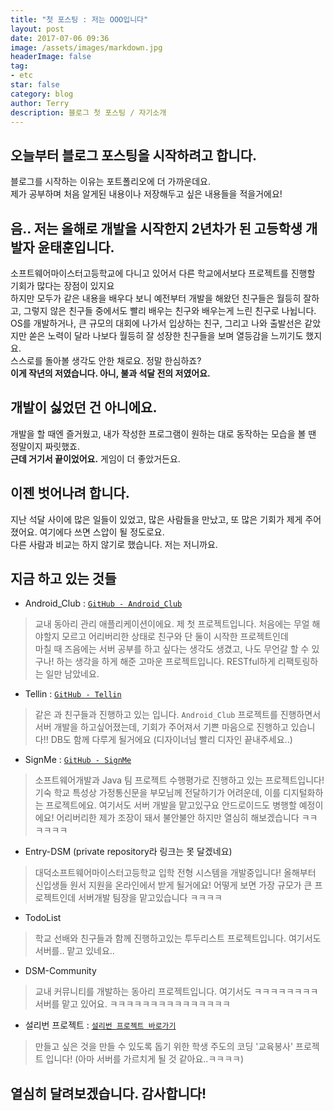 ```yaml
---
title: "첫 포스팅 : 저는 OOO입니다"
layout: post
date: 2017-07-06 09:36
image: /assets/images/markdown.jpg
headerImage: false
tag:
- etc
star: false
category: blog
author: Terry
description: 블로그 첫 포스팅 / 자기소개
---
```

오늘부터 블로그 포스팅을 시작하려고 합니다.  
---
블로그를 시작하는 이유는 포트폴리오에 더 가까운데요.  
제가 공부하며 처음 알게된 내용이나 저장해두고 싶은 내용들을 적을거에요!  
  
음.. 저는 올해로 개발을 시작한지 2년차가 된 고등학생 개발자 윤태훈입니다.  
---
소프트웨어마이스터고등학교에 다니고 있어서 다른 학교에서보다 프로젝트를 진행할 기회가 많다는 장점이 있지요  
하지만 모두가 같은 내용을 배우다 보니 예전부터 개발을 해왔던 친구들은 월등히 잘하고, 그렇지 않은 친구들 중에서도 빨리 배우는 친구와 배우는게 느린 친구로 나뉩니다.  
OS를 개발하거나, 큰 규모의 대회에 나가서 입상하는 친구, 그리고 나와 출발선은 같았지만 쏟은 노력이 달라 나보다 월등히 잘 성장한 친구들을 보며 열등감을 느끼기도 했지요.  
스스로를 돌아볼 생각도 안한 채로요. 정말 한심하죠?  
**이게 작년의 저였습니다. 아니, 불과 석달 전의 저였어요.**  
  
개발이 싫었던 건 아니에요. 
---
개발을 할 때엔 즐거웠고, 내가 작성한 프로그램이 원하는 대로 동작하는 모습을 볼 땐 정말이지 짜릿했죠.  
**근데 거기서 끝이었어요.** 게임이 더 좋았거든요.  

이젠 벗어나려 합니다. 
---
지난 석달 사이에 많은 일들이 있었고, 많은 사람들을 만났고, 또 많은 기회가 제게 주어졌어요. 여기에다 쓰면 스압이 될 정도로요.  
다른 사람과 비교는 하지 않기로 했습니다. 저는 저니까요.  

지금 하고 있는 것들
---
- Android_Club : [```GitHub - Android_Club```](https://github.com/Nooheat/Android_Club)  

> 교내 동아리 관리 애플리케이션이에요. 제 첫 프로젝트입니다. 처음에는 무얼 해야할지 모르고 어리버리한 상태로 친구와 단 둘이 시작한 프로젝트인데  
마칠 때 즈음에는 서버 공부를 하고 싶다는 생각도 생겼고, 나도 무언갈 할 수 있구나! 하는 생각을 하게 해준 고마운 프로젝트입니다. RESTful하게 리팩토링하는 일만 남았네요.  
  
- Tellin : [```GitHub - Tellin```](https://github.com/Nooheat/Tellin)  

> 같은 과 친구들과 진행하고 있는 입니다. ```Android_Club``` 프로젝트를 진행하면서 서버 개발을 하고싶어졌는데, 기회가 주어져서 기쁜 마음으로 진행하고 있습니다!! DB도 함께 다루게 될거에요 (디자이너님 빨리 디자인 끝내주세요..)  
  
- SignMe : [```GitHub - SignMe```](https://github.com/Nooheat/SignMe)  

> 소프트웨어개발과 Java 팀 프로젝트 수행평가로 진행하고 있는 프로젝트입니다! 기숙 학교 특성상 가정통신문을 부모님께 전달하기가 어려운데, 이를 디지털화하는 프로젝트에요. 
여기서도 서버 개발을 맡고있구요 안드로이드도 병행할 예정이에요! 어리버리한 제가 조장이 돼서 불안불안 하지만 열심히 해보겠습니다 ㅋㅋㅋㅋㅋㅋ
  
- Entry-DSM (private repository라 링크는 못 달겠네요)  

> 대덕소프트웨어마이스터고등학교 입학 전형 시스템을 개발중입니다! 올해부터 신입생들 원서 지원을 온라인에서 받게 될거에요! 어떻게 보면 가장 규모가 큰 프로젝트인데 서버개발 팀장을 맡고있습니다 ㅋㅋㅋㅋ  

- TodoList

> 학교 선배와 친구들과 함께 진행하고있는 투두리스트 프로젝트입니다. 여기서도 서버를.. 맡고 있네요..
  
- DSM-Community 

> 교내 커뮤니티를 개발하는 동아리 프로젝트입니다. 여기서도 ㅋㅋㅋㅋㅋㅋㅋㅋ서버를 맡고 있어요. ㅋㅋㅋㅋㅋㅋㅋㅋㅋㅋㅋㅋㅋㅋㅋ

- 설리번 프로젝트 : [```설리번 프로젝트 바로가기```](http://sullivanproject.in/)  

> 만들고 싶은 것을 만들 수 있도록 돕기 위한 학생 주도의 코딩 '교육봉사' 프로젝트 입니다! (아마 서버를 가르치게 될 것 같아요..ㅋㅋㅋㅋ)  

열심히 달려보겠습니다. 감사합니다!
---



